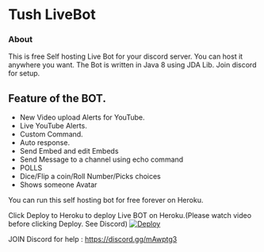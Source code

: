 # Tush LiveBot

### About

This is free Self hosting Live Bot for your discord server. You can host it anywhere you want. The Bot is written in Java 8 using JDA Lib. Join discord for setup.
 
## Feature of the BOT.

* New Video upload Alerts for YouTube.
* Live YouTube Alerts.
* Custom Command.
* Auto response.
* Send Embed and edit Embeds
* Send Message to a channel using echo command
* POLLS
* Dice/Flip a coin/Roll Number/Picks choices
* Shows someone Avatar

You can run this self hosting bot for free forever on Heroku.

Click Deploy to Heroku to deploy Live BOT on Heroku.(Please watch video before clicking Deploy. See Discord)
<a href="https://heroku.com/deploy?template=https://github.com/TushBT/LiveBotDeploy.git">
  <img src="https://www.herokucdn.com/deploy/button.svg" alt="Deploy">
</a>

JOIN Discord for help : https://discord.gg/mAwptg3
